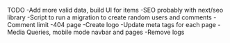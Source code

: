 TODO
-Add more valid data, build UI for items
-SEO probably with next/seo library
-Script to run a migration to create random users and comments
-Comment limit
-404 page
-Create logo
-Update meta tags for each page
-Media Queries, mobile mode navbar and pages
-Remove logs
